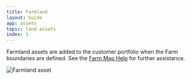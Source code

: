 ```yaml
---
title: Farmland
layout: Guide
app: assets
topic: land-assets
index: 1
---
```


Farmland assets are added to the customer portfolio when the Farm boundaries are defined.
See the [Farm Map Help](/docs/farm-map/search) for further assistance.

![Farmland asset](/images/guides/assets/farmland.jpg)